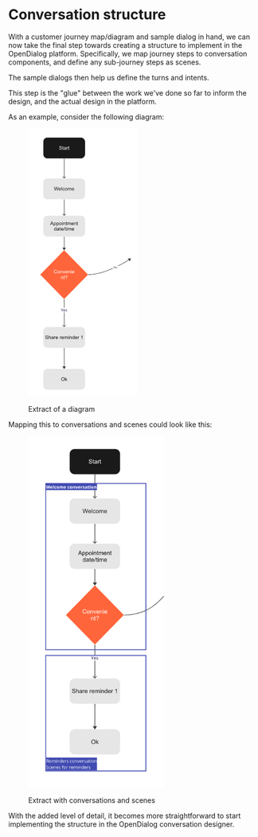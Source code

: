 # Conversation structure

With a customer journey map/diagram and sample dialog in hand, we can now take the final step towards creating a structure to implement in the OpenDialog platform. Specifically, we map journey steps to conversation components, and define any sub-journey steps as scenes.&#x20;

The sample dialogs then help us define the turns and intents.&#x20;

This step is the "glue" between the work we've done so far to inform the design, and the actual design in the platform.&#x20;

As an example, consider the following diagram:

<figure><img src="../../../../.gitbook/assets/2023-05-17_07-54-16.png" alt="" width="218"><figcaption><p>Extract of a diagram</p></figcaption></figure>

Mapping this to conversations and scenes could look like this:&#x20;

<figure><img src="../../../../.gitbook/assets/2023-05-17_07-53-21.png" alt="" width="272"><figcaption><p>Extract with conversations and scenes</p></figcaption></figure>

With the added level of detail, it becomes more straightforward to start implementing the structure in the OpenDialog conversation designer.&#x20;

